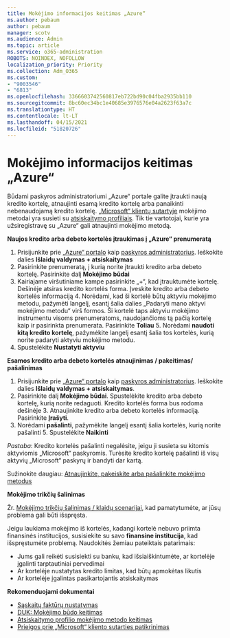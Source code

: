 ```yaml
---
title: Mokėjimo informacijos keitimas „Azure“
ms.author: pebaum
author: pebaum
manager: scotv
ms.audience: Admin
ms.topic: article
ms.service: o365-administration
ROBOTS: NOINDEX, NOFOLLOW
localization_priority: Priority
ms.collection: Adm_O365
ms.custom:
- "9003546"
- "6813"
ms.openlocfilehash: 3366603742560817eb722bd90c04fba2935bb110
ms.sourcegitcommit: 8bc60ec34bc1e40685e3976576e04a2623f63a7c
ms.translationtype: HT
ms.contentlocale: lt-LT
ms.lasthandoff: 04/15/2021
ms.locfileid: "51820726"
---
```

# <a name="change-payment-information-in-azure"></a>Mokėjimo informacijos keitimas „Azure“

Būdami paskyros administratoriumi „Azure“ portale galite įtraukti naują kredito kortelę, atnaujinti esamą kredito kortelę arba panaikinti nebenaudojamą kredito kortelę. [„Microsoft“ klientų sutartyje](https://docs.microsoft.com/azure/billing/billing-how-to-change-credit-card?WT.mc_id=Portal-Microsoft_Azure_Support#check-access-to-a-microsoft-customer-agreement) mokėjimo metodai yra susieti su [atsiskaitymo profiliais](https://docs.microsoft.com/azure/billing/billing-how-to-change-credit-card?WT.mc_id=Portal-Microsoft_Azure_Support#change-payment-method-for-a-billing-profile). Tik tie vartotojai, kurie yra užsiregistravę su „Azure“ gali atnaujinti mokėjimo metodą.

**Naujos kredito arba debeto kortelės įtraukimas į „Azure“ prenumeratą**

1. Prisijunkite prie [„Azure“ portalo](https://portal.azure.com/) kaip [paskyros administratorius](https://docs.microsoft.com/azure/billing/billing-subscription-transfer?WT.mc_id=Portal-Microsoft_Azure_Support#whoisaa). Ieškokite dalies **Išlaidų valdymas + atsiskaitymas**
2. Pasirinkite prenumeratą, į kurią norite įtraukti kredito arba debeto kortelę. Pasirinkite dalį **Mokėjimo būdai**
3. Kairiajame viršutiniame kampe pasirinkite „+“, kad įtrauktumėte kortelę. Dešinėje atsiras kredito kortelės forma. Įveskite kredito arba debeto kortelės informaciją 4. Norėdami, kad ši kortelė būtų aktyviu mokėjimo metodu, pažymėti langelį, esantį šalia dalies „Padaryti mano aktyvi mokėjimo metodu“ virš formos. Ši kortelė taps aktyviu mokėjimo instrumentu visoms prenumeratoms, naudojančioms tą pačią kortelę kaip ir pasirinkta prenumerata. Pasirinkite **Toliau** 5. Norėdami **naudoti kitą kredito kortelę**, pažymėkite langelį esantį šalia tos kortelės, kurią norite padaryti aktyviu mokėjimo metodu.
6. Spustelėkite **Nustatyti aktyviu**

**Esamos kredito arba debeto kortelės atnaujinimas / pakeitimas/ pašalinimas**

1. Prisijunkite prie [„Azure“ portalo](https://portal.azure.com/) kaip [paskyros administratorius](https://docs.microsoft.com/azure/billing/billing-subscription-transfer?WT.mc_id=Portal-Microsoft_Azure_Support#whoisaa). Ieškokite dalies **Išlaidų valdymas + atsiskaitymas**.
2. Pasirinkite dalį **Mokėjimo būdai**. Spustelėkite kredito arba debeto kortelę, kurią norite redaguoti. Kredito kortelės forma bus rodoma dešinėje 3. Atnaujinkite kredito arba debeto kortelės informaciją. Pasirinkite **Įrašyti**.
4. Norėdami **pašalinti**, pažymėkite langelį esantį šalia kortelės, kurią norite pašalinti 5. Spustelėkite **Naikinti**

_Pastaba_: Kredito kortelės pašalinti negalėsite, jeigu ji susieta su kitomis aktyviomis „Microsoft“ paskyromis. Turėsite kredito kortelę pašalinti iš visų aktyvių „Microsoft“ paskyrų ir bandyti dar kartą.

Sužinokite daugiau: [Atnaujinkite, pakeiskite arba pašalinkite mokėjimo metodus](https://docs.microsoft.com/azure/billing/billing-how-to-change-credit-card?WT.mc_id=Portal-Microsoft_Azure_Support)

**Mokėjimo trikčių šalinimas**

Žr. [Mokėjimo trikčių šalinimas / klaidų scenarijai](https://support.microsoft.com/help/4505172/troubleshooting-payment-issues), kad pamatytumėte, ar jūsų problema gali būti išspręsta.

Jeigu laukiama mokėjimo iš kortelės, kadangi kortelė nebuvo priimta finansinės institucijos, susisiekite su savo **finansine institucija**, kad išspręstumėte problemą. Naudokitės žemiau pateiktais patarimais:

- Jums gali reikėti susisiekti su banku, kad išsiaiškintumėte, ar kortelėje įgalinti tarptautiniai pervedimai
- Ar kortelėje nustatytas kredito limitas, kad būtų apmokėtas likutis
- Ar kortelėje įgalintas pasikartojantis atsiskaitymas

**Rekomenduojami dokumentai**

- [Sąskaitų faktūrų nustatymas](https://azure.microsoft.com/pricing/invoicing/)
- [DUK: Mokėjimo būdo keitimas](https://docs.microsoft.com/azure/billing/billing-how-to-change-credit-card?WT.mc_id=Portal-Microsoft_Azure_Support#frequently-asked-questions)
- [Atsiskaitymo profilio mokėjimo metodo keitimas](https://docs.microsoft.com/azure/billing/billing-how-to-change-credit-card?WT.mc_id=Portal-Microsoft_Azure_Support#change-payment-method-for-a-billing-profile)
- [Prieigos prie „Microsoft“ kliento sutarties patikrinimas](https://docs.microsoft.com/azure/billing/billing-how-to-change-credit-card?WT.mc_id=Portal-Microsoft_Azure_Support#check-access-to-a-microsoft-customer-agreement)